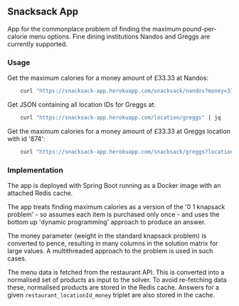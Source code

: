 <h2> Snacksack App </h2>

App for the commonplace problem of finding the maximum pound-per-calorie menu 
options. Fine dining institutions Nandos and Greggs are currently supported.

<h3> Usage </h3>

Get the maximum calories for a money amount of £33.33 at Nandos:
```bash
    curl "https://snacksack-app.herokuapp.com/snacksack/nandos?money=33.33" | jq
```

Get JSON containing all location IDs for Greggs at:
```bash
    curl "https://snacksack-app.herokuapp.com/location/greggs" | jq
```

Get the maximum calories for a money amount of £33.33 at Greggs location with id '874':
```bash
    curl "https://snacksack-app.herokuapp.com/snacksack/greggs?locationId=874&money=33.33" | jq
```

<h3> Implementation </h3>

The app is deployed with Spring Boot running as a Docker image with an attached Redis cache. 

The app treats finding maximum calories as a version of the '0 1 knapsack problem' - so assumes 
each item is purchased only once - and uses the bottom up 'dynamic programming' approach to produce 
an answer.

The money parameter (weight in the standard knapsack problem) is converted to pence, resulting
in many columns in the solution matrix for large values. A multithreaded approach to the 
problem is used in such cases.

The menu data is fetched from the restaurant API. This is converted into a normalised set of products
as input to the solver. To avoid re-fetching data these, normalised products are stored in the 
Redis cache. Answers for a given `restaurant_locationId_money` triplet are also stored in the cache.